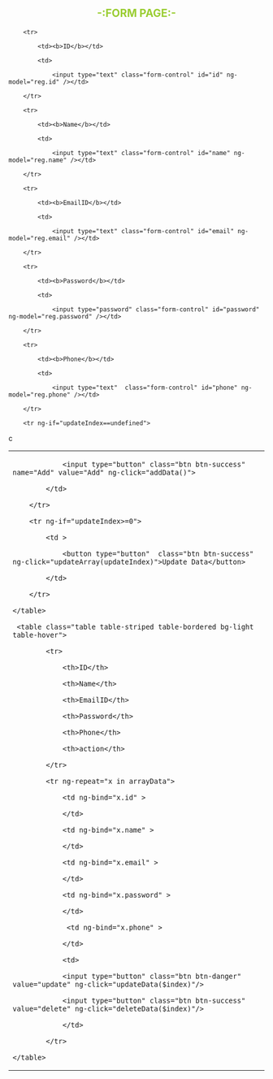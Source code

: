 <!DOCTYPE html>

<html>

<head>

<meta charset="ISO-8859-1">

<title>Varsha Singh</title>

<script src="http://ajax.googleapis.com/ajax/libs/angularjs/1.6.6/angular.min.js"></script>
<link href="https://cdn.jsdelivr.net/npm/bootstrap@5.1.3/dist/css/bootstrap.min.css" rel="stylesheet">
<script >

var app=angular.module('myApp',[]);

app.controller('myController',function($scope){

 $scope.arrayData=[];

 $scope.arrayData2=[];

 $scope.addData=function(){

  $scope.displayTab=true;

  $scope.arrayData.push($scope.reg);

  $scope.reg=[];

 },

 $scope.updateData=function(updateRow){

  $scope.updateIndex=updateRow;

  $scope.reg=angular.copy($scope.arrayData[updateRow]); 

 }, 

 $scope.updateArray=function(updateRow){

  $scope.arrayData[updateRow]=angular.copy($scope.reg);

  $scope.reg=[];

  $scope.updateIndex=undefined;

 }, 

 $scope.deleteData=function(deleteRow){

  $scope.arrayData.splice(deleteRow,1);

  if($scope.arrayData.length==0)

   $scope.displayTab=false;

 }

})

</script>

</head>

<body ng-app="myApp" ng-controller="myController">

<form action="">

<input type="hidden" ng-model="updateIndex">
<h2 style="text-align: center; color:yellowgreen"> -:FORM PAGE:-</h2>
 <table>

        <tr>

            <td><b>ID</b></td>

            <td>

                <input type="text" class="form-control" id="id" ng-model="reg.id" /></td>

        </tr>

        <tr>

            <td><b>Name</b></td>

            <td>

                <input type="text" class="form-control" id="name" ng-model="reg.name" /></td>

        </tr>

        <tr>

            <td><b>EmailID</b></td>

            <td>

                <input type="text" class="form-control" id="email" ng-model="reg.email" /></td>

        </tr>

        <tr>

            <td><b>Password</b></td>

            <td>

                <input type="password" class="form-control" id="password" ng-model="reg.password" /></td>

        </tr>

        <tr>

            <td><b>Phone</b></td>

            <td>

                <input type="text"  class="form-control" id="phone" ng-model="reg.phone" /></td>

        </tr>

        <tr ng-if="updateIndex==undefined">
c
            <td >

                <input type="button" class="btn btn-success" name="Add" value="Add" ng-click="addData()">

            </td>

        </tr>       

        <tr ng-if="updateIndex>=0">

            <td >

                <button type="button"  class="btn btn-success" ng-click="updateArray(updateIndex)">Update Data</button>

            </td>

        </tr>

    </table>   

     <table class="table table-striped table-bordered bg-light table-hover">       

            <tr>

                <th>ID</th>

                <th>Name</th>

                <th>EmailID</th>

                <th>Password</th>

                <th>Phone</th>

                <th>action</th>

            </tr>     

            <tr ng-repeat="x in arrayData">

                <td ng-bind="x.id" >

                </td>

                <td ng-bind="x.name" >

                </td>

                <td ng-bind="x.email" >

                </td>

                <td ng-bind="x.password" >

                </td>

                 <td ng-bind="x.phone" >

                </td>

                <td>

                <input type="button" class="btn btn-danger" value="update" ng-click="updateData($index)"/>

                <input type="button" class="btn btn-success" value="delete" ng-click="deleteData($index)"/>

                </td>

            </tr>   

    </table>

</form>

</body>

</html>
